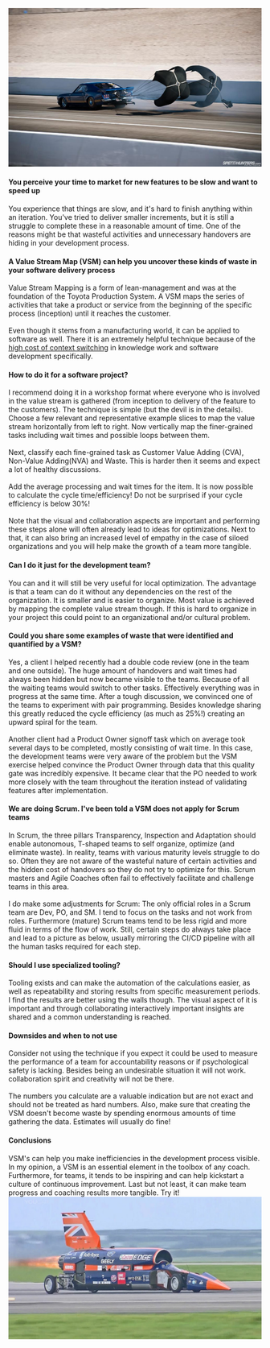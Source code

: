 ![](../parachute.jpg)
#### You perceive your time to market for new features to be slow and want to speed up
You experience that things are slow, and it's hard to finish anything within an iteration. 
You've tried to deliver smaller increments, but it is still a struggle to complete these in a reasonable amount of time. 
One of the reasons might be that wasteful activities and unnecessary handovers are hiding in your development process. 
#### A Value Stream Map (VSM) can help you uncover these kinds of waste in your software delivery process
Value Stream Mapping is a form of lean-management and was at the foundation of the Toyota Production System.
A VSM maps the series of activities that take a product or service from the beginning of the specific process (inception) until it reaches the customer. 
<br/><br/>
Even though it stems from a manufacturing world, it can be applied to software as well.
There it is an extremely helpful technique because of the [high cost of context switching](https://xebia.com/blog/epic-focus-measure-your-way-to-a-better-time-to-market/) in knowledge work and software development specifically.
 
#### How to do it for a software project?
I recommend doing it in a workshop format where everyone who is involved in the value stream is gathered (from inception to delivery of the feature to the customers).
The technique is simple (but the devil is in the details).
Choose a few relevant and representative example slices to map the value stream horizontally from left to right. 
Now vertically map the finer-grained tasks including wait times and possible loops between them.
<br/><br/>
Next, classify each fine-grained task as Customer Value Adding (CVA), Non-Value Adding(NVA) and Waste.
This is harder then it seems and expect a lot of healthy discussions. 
<br/><br/>
Add the average processing and wait times for the item.
It is now possible to calculate the cycle time/efficiency!
Do not be surprised if your cycle efficiency is below 30%! 
<br/><br/>
Note that the visual and collaboration aspects are important and performing these steps alone will often already lead to ideas for optimizations.
Next to that, it can also bring an increased level of empathy in the case of siloed organizations and you will help make the growth of a team more tangible. 
#### Can I do it just for the development team?
You can and it will still be very useful for local optimization.
The advantage is that a team can do it without any dependencies on the rest of the organization.
It is smaller and is easier to organize.
Most value is achieved by mapping the complete value stream though. If this is hard to organize in your project this could point to an 
organizational and/or cultural problem.
#### Could you share some examples of waste that were identified and quantified by a VSM?
Yes, a client I helped recently had a double code review (one in the team and one outside). The huge amount of handovers 
and wait times had always been hidden but now became visible to the teams. Because of all the waiting teams would switch to other tasks.
Effectively everything was in progress at the same time. After a tough discussion, we convinced one of the teams to experiment 
with pair programming. Besides knowledge sharing this greatly reduced the cycle efficiency (as much as 25%!) creating an upward spiral for
the team. 
<br/><br/>
Another client had a Product Owner signoff task which on average took several days to be completed, mostly consisting of
wait time. In this case, the development teams were very aware of the problem but the VSM exercise helped convince the 
Product Owner through data that this quality gate was incredibly expensive. It became clear that the PO needed 
to work more closely with the team throughout the iteration instead of validating features after implementation. 
#### We are doing Scrum. I've been told a VSM does not apply for Scrum teams
In Scrum, the three pillars Transparency, Inspection and Adaptation should enable autonomous, T-shaped teams to 
self organize, optimize (and eliminate waste). In reality, teams with various maturity levels struggle 
to do so. Often they are not aware of the wasteful nature of certain activities and the hidden cost of handovers so they
do not try to optimize for this.
Scrum masters and Agile Coaches often fail to effectively facilitate and challenge teams in this area. 
<br/><br/>
I do make some adjustments for Scrum: The only official roles in a Scrum team are Dev, PO, and SM.
I tend to focus on the tasks and not work from roles.
Furthermore (mature) Scrum teams tend to be less rigid and more fluid in terms of the flow of work.
Still, certain steps do always take place and lead to a picture as below, usually mirroring the CI/CD pipeline with all the human tasks required for each step.
#### Should I use specialized tooling?
Tooling exists and can make the automation of the calculations easier, as well as repeatability and 
storing results from specific measurement periods.
I find the results are better using the walls though.
The visual aspect of it is important and through collaborating interactively important insights are shared and a common understanding is reached.
#### Downsides and when to not use
Consider not using the technique if you expect it could be used to measure the performance of a team for accountability reasons or if psychological safety is lacking.
Besides being an undesirable situation it will not work. 
collaboration spirit and creativity will not be there.
<br/><br/> 
The numbers you calculate are a valuable indication but are not exact and should not be treated as hard numbers.
Also, make sure that creating the VSM doesn't become waste by spending enormous amounts of time gathering the data.
Estimates will usually do fine!  
#### Conclusions
VSM's can help you make inefficiencies in the development process visible.
In my opinion, a VSM is an essential element in the toolbox of any coach.
Furthermore, for teams, it tends to be inspiring and can help kickstart a culture of continuous improvement.
Last but not least, it can make team progress and coaching results more tangible.
Try it!
![](../maxresdefault.jpg)